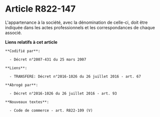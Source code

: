 # Article R822-147

L'appartenance à la société, avec la dénomination de celle-ci, doit être indiquée dans les actes professionnels et les
correspondances de chaque associé.

**Liens relatifs à cet article**

	**Codifié par**:

	  - Décret n°2007-431 du 25 mars 2007

	**Liens**:

	  - TRANSFERE: Décret n°2016-1026 du 26 juillet 2016 - art. 67

	**Abrogé par**:

	  - Décret n°2016-1026 du 26 juillet 2016 - art. 93

	**Nouveaux textes**:

	  - Code de commerce - art. R822-109 (V)
